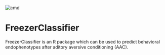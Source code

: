 ![cmd](https://github.com/johannesmiedema/FreezerClassifier/actions/workflows/R-CMD-check.yaml/badge.svg) 

# FreezerClassifier
FreezerClassifier is an R package which can be used to predict behavioral endophenotypes after aditory aversive conditioning (AAC).
